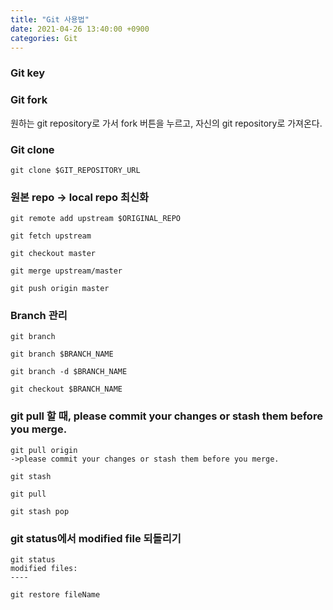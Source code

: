 ```yaml
---
title: "Git 사용법"
date: 2021-04-26 13:40:00 +0900
categories: Git
---
```


### Git key

### Git fork    
원하는 git repository로 가서 fork 버튼을 누르고, 자신의 git repository로 가져온다.    

### Git clone
```
git clone $GIT_REPOSITORY_URL
```

### 원본 repo -> local repo 최신화
```
git remote add upstream $ORIGINAL_REPO

git fetch upstream

git checkout master

git merge upstream/master

git push origin master
```

### Branch 관리    
```
git branch

git branch $BRANCH_NAME

git branch -d $BRANCH_NAME

git checkout $BRANCH_NAME
```

### git pull 할 때, please commit your changes or stash them before you merge.
```
git pull origin
->please commit your changes or stash them before you merge.

git stash

git pull

git stash pop
```

### git status에서 modified file 되돌리기
```
git status
modified files:
----

git restore fileName
```
